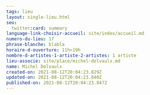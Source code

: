```yaml
---
tags: lieu
layout: single-lieu.html
seo:
  twitter:card: summary
language-link-choisir-accueil: site/index/accueil.md
numero-du-lieu: 17
phrase-blanche: blabla
horaire-d-ouverture: 11h>19h
nombre-d-artistes-1-artiste-2-artistes: 1 artiste
lieu-associe: site/place/michel-delvaulx.md
name: Michel Delvaulx
created-on: 2021-08-12T20:04:23.829Z
updated-on: 2021-08-12T20:04:23.840Z
published-on: 2021-08-12T20:04:23.847Z
---
```

